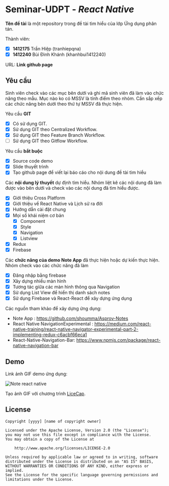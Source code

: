 # Seminar-UDPT - *React Native*

**Tên đề tài** là một repository trong đề tài tìm hiểu của lớp Ứng dụng phân tán.

Thành viên:
* [X] **1412175** Trần Hiệp (tranhiepqna)
* [X] **1412240** Bùi Đình Khánh (khanhbui1412240)

URL: **Link github page**

## Yêu cầu

Sinh viên check vào các mục bên dưới và ghi mã sinh viên đã làm vào chức năng theo mẫu. Mục nào ko có MSSV là tính điểm theo nhóm. Cần sắp xếp các chức năng bên dưới theo thứ tự MSSV đã thực hiện.

Yêu cầu **GIT**
* [X] Có sử dụng GIT.
* [X] Sử dụng GIT theo Centralized Workflow.
* [X] Sử dụng GIT theo Feature Branch Workflow.
* [ ] Sử dụng GIT theo Gitflow Workflow.

Yêu cầu **bắt buộc**
* [X] Source code demo
* [X] Slide thuyết trình
* [X] Tạo github page để viết lại báo cáo cho nội dung đề tài tìm hiểu

Các **nội dung lý thuyết** dự định tìm hiểu. Nhóm liệt kê các nội dung đã làm được vào bên dưới và check vào các nội dung đã tìm hiểu được.
* [X] Giới thiệu Cross Platform
* [X] Giới thiệu về React Native và Lịch sử ra đời 
* [X] Hướng dẫn cài đặt chung
* [X] Mọi số khái niệm cơ bản
	* [X] Component
	* [X] Style
	* [X] Navigation
	* [X] Listview
* [X] Redux
* [X] Firebase

Các **chức năng của demo Note App** đã thực hiện hoặc dự kiến thực hiện. Nhóm check vào các chức năng đã làm
* [X] Đăng nhập bằng firebase
* [X] Xây dựng nhiều màn hình
* [X] Tương tác giữa các màn hình thông qua Navigation
* [X] Sử dụng List View để hiển thị danh sách notes
* [X] Sử dụng Firebase và React-React để xây dựng ứng dụng

Các nguồn tham khảo để xây dựng ứng dụng:
* Note App : https://github.com/shoumma/Asprov-Notes
* React Native NavigationExperimental : https://medium.com/react-native-training/react-native-navigator-experimental-part-2-implementing-redux-c6acbf66eca1
* React-Native-Navigation-Bar: https://www.npmjs.com/package/react-native-navigation-bar

## Demo

Link ảnh GIF demo ứng dụng:

<img src='http://i.imgur.com/cXdlc7j.gif' title='Note React native' width='' alt='Note react native' />

Tạo ảnh GIF với chương trình [LiceCap](http://www.cockos.com/licecap/).


## License

    Copyright [yyyy] [name of copyright owner]

    Licensed under the Apache License, Version 2.0 (the "License");
    you may not use this file except in compliance with the License.
    You may obtain a copy of the License at

        http://www.apache.org/licenses/LICENSE-2.0

    Unless required by applicable law or agreed to in writing, software
    distributed under the License is distributed on an "AS IS" BASIS,
    WITHOUT WARRANTIES OR CONDITIONS OF ANY KIND, either express or implied.
    See the License for the specific language governing permissions and
    limitations under the License.
